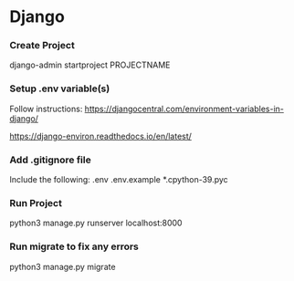# Django

### Create Project
django-admin startproject PROJECTNAME

### Setup .env variable(s)
Follow instructions: https://djangocentral.com/environment-variables-in-django/

https://django-environ.readthedocs.io/en/latest/

### Add .gitignore file
Include the following:
.env
.env.example
*.cpython-39.pyc

### Run Project
python3 manage.py runserver
localhost:8000

### Run migrate to fix any errors
python3 manage.py migrate
